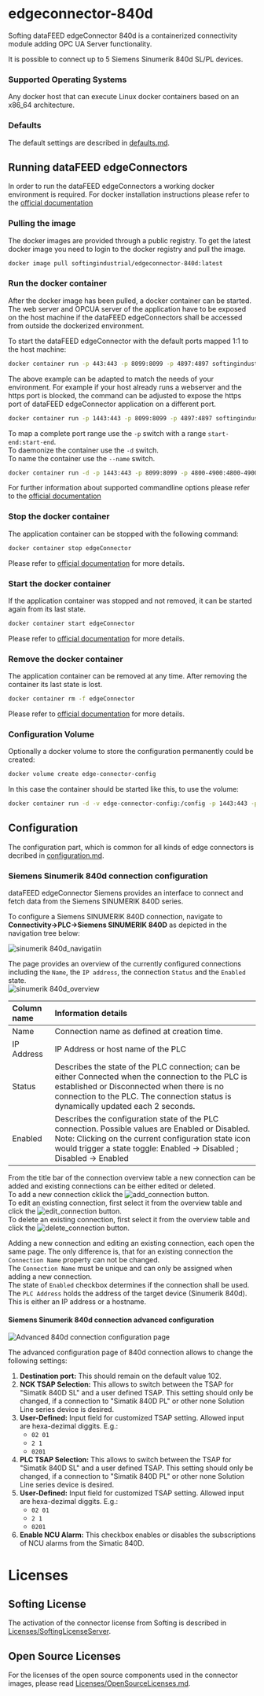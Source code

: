 # edgeconnector-840d

Softing dataFEED edgeConnector 840d is a containerized connectivity module adding OPC UA Server functionality.

It is possible to connect up to 5 Siemens Sinumerik 840d SL/PL devices.

### Supported Operating Systems

Any docker host that can execute Linux docker containers based on an x86_64 architecture.

### Defaults

The default settings are described in [defaults.md](../common/defaults.md).

## Running dataFEED edgeConnectors

In order to run the dataFEED edgeConnectors a working docker environment is required.
For docker installation instructions please refer to the [official documentation](https://docs.docker.com/install/)

### Pulling the image

The docker images are provided through a public registry.
To get the latest docker image you need to login to the docker registry and pull the image.
```bash
docker image pull softingindustrial/edgeconnector-840d:latest
```

### Run the docker container

After the docker image has been pulled, a docker container can be started.
The web server and OPCUA server of the application have to be exposed on the host machine if the dataFEED edgeConnectors shall be accessed from outside the dockerized environment.

To start the dataFEED edgeConnector with the default ports mapped 1:1 to the host machine:
```bash
docker container run -p 443:443 -p 8099:8099 -p 4897:4897 softingindustrial/edgeconnector-840d
```  
The above example can be adapted to match the needs of your environment. For example if your host already runs a webserver and the https port is blocked, the command can be adjusted to expose the https port of dataFEED edgeConnector application on a different port.

```bash
docker container run -p 1443:443 -p 8099:8099 -p 4897:4897 softingindustrial/edgeconnector-840d
```  
To map a complete port range use the `-p` switch with a range `start-end:start-end`.  
To daemonize the container use the `-d` switch.  
To name the container use the `--name` switch.  
```bash
docker container run -d -p 1443:443 -p 8099:8099 -p 4800-4900:4800-4900 --name edgeConnector softingindustrial/edgeconnector-840d
```  
For further information about supported commandline options please refer to the [official documentation](https://docs.docker.com/engine/reference/commandline/run/)

### Stop the docker container

The application container can be stopped with the following command:
```bash
docker container stop edgeConnector
```  
Please refer to [official documentation](https://docs.docker.com/engine/reference/commandline/container_stop/) for more details.

### Start the docker container
If the application container was stopped and not removed, it can be started again from its last state.
```bash
docker container start edgeConnector
```  
Please refer to [official documentation](https://docs.docker.com/engine/reference/commandline/container_start/) for more details.


### Remove the docker container

The application container can be removed at any time. After removing the container its last state is lost.
```bash
docker container rm -f edgeConnector
```  
Please refer to [official documentation](https://docs.docker.com/engine/reference/commandline/container_rm/) for more details.

### Configuration Volume

Optionally a docker volume to store the configuration permanently could be created:

```bash
docker volume create edge-connector-config
```

In this case the container should be started like this, to use the volume:

```bash
docker container run -d -v edge-connector-config:/config -p 1443:443 -p 8099:8099 -p 4800-4900:4800-4900 --name edgeConnector softingindustrial/edgeconnector-840d
```

## Configuration

The configuration part, which is common for all kinds of edge connectors is decribed in [configuration.md](../common/configuration.md).

### Siemens Sinumerik 840d connection configuration

dataFEED edgeConnector Siemens provides an interface to connect and
fetch data from the Siemens SINUMERIK 840D series.

To configure a Siemens SINUMERIK 840D connection, navigate to
**Connectivity-\>PLC-\>Siemens SINUMERIK 840D** as depicted in the
navigation tree below:

![sinumerik 840d_navigatiin](../documentation_pics/image154.png)  

 The page provides an overview of the currently configured connections including the `Name`, the `IP address`, the connection `Status` and the `Enabled` state.  
![sinumerik 840d_overview](../documentation_pics/image155.png)  


| Column name | Information details |
| :-- | :-- |
| Name | Connection name as defined at creation time. |
| IP Address | IP Address or host name of the PLC |
| Status | Describes the state of the PLC connection; can be either Connected when the connection to the PLC is established or Disconnected when there is no connection to the PLC. The connection status is dynamically updated each 2 seconds. |
| Enabled | Describes the configuration state of the PLC connection. Possible values are Enabled or Disabled. Note: Clicking on the current configuration state icon would trigger a state toggle: Enabled -> Disabled ; Disabled -> Enabled |  


From the title bar of the connection overview table a new connection can be added and existing connections can be either edited or deleted.  
To add a new connection cklick the ![add_connection](../documentation_pics/add_connection.png) button.  
To edit an existing connection, first select it from the overview table and click the ![edit_connection](../documentation_pics/edit_connection.png) button.  
To delete an existing connection, first select it from the overview table and click the ![delete_connection](../documentation_pics/delete_connection.png) button.  

Adding a new connection and editing an existing connection, each open the same page. The only difference is, that for an existing connection the `Connection Name` property can not be changed.  
The `Connection Name` must be unique and can only be assigned when adding a new connection.  
The state of `Enabled` checkbox determines if the connection shall be used.  
The `PLC Address` holds the address of the target device (Sinumerik 840d). This is either an IP address or a hostname.  

#### Siemens Sinumerik 840d connection advanced configuration

![Advanced 840d connection configuration page](../documentation_pics/s480d-advanced-settings.png)

The advanced configuration page of 840d connection allows to change the following settings:

  1. **Destination port:** This should remain on the default value 102.
  2. **NCK TSAP Selection:** This allows to switch between the TSAP for "Simatik 840D SL" and a user defined TSAP.
      This setting should only be changed, if a connection to "Simatik 840D PL" or other none Solution Line series device
	  is desired.
  3. **User-Defined:** Input field for customized TSAP setting. Allowed input are hexa-dezimal diggits. E.g.:
     - `02 01`
	 - `2 1`
	 - `0201`
  4. **PLC TSAP Selection:** This allows to switch between the TSAP for "Simatik 840D SL" and a user defined TSAP.
      This setting should only be changed, if a connection to "Simatik 840D PL" or other none Solution Line series device
	  is desired.
  5. **User-Defined:** Input field for customized TSAP setting. Allowed input are hexa-dezimal diggits. E.g.:
     - `02 01`
	 - `2 1`
	 - `0201`
  6. **Enable NCU Alarm:** This checkbox enables or disables the subscriptions of NCU alarms from the Simatic 840D.

# Licenses

## Softing License

The activation of the connector license from Softing is described in [Licenses/SoftingLicenseServer](../Licenses/SoftingLicenseServer/README.md).

## Open Source Licenses

For the licenses of the open source components used in the connector images, please read [Licenses/OpenSourceLicenses.md](../Licenses/OpenSourceLicenses.md).
